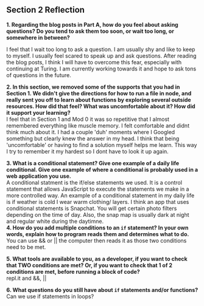 ## Section 2 Reflection

**1. Regarding the blog posts in Part A, how do you feel about asking questions? Do you tend to ask them too soon, or wait too long, or somewhere in between?**  

I feel that I wait too long to ask a question. I am usually shy and like to keep to myself. I usually feel scared to speak up and ask questions. After reading the blog posts, I think I will have to overcome this fear, especially with continuing at Turing. I am currently working towards it and hope to ask tons of questions in the future.

**2. In this section, we removed some of the supports that you had in Section 1. We didn't give the directions for how to run a file in node, and really sent you off to learn about functions by exploring several outside resources. How did that feel? What was uncomfortable about it? How did it support your learning?**  
I feel that in Section 1 and Mod 0 it was so repetitive that I almost remembered everything like muscle memory. I felt comfortable and didnt think much about it. I had a couple 'duh' moments where I Googled something but clearly knew the answer in my head. I think that being 'uncomfortable' or having to find a solution myself helps me learn. This way I try to remember it my hardest so I dont have to look it up again.

**3. What is a conditional statement? Give one example of a daily life conditional. Give one example of where a conditional is probably used in a web application you use.**  
A conditional statment is the if/else statements we used. It is a control statement that allows JavaScript to execute the statements we make in a more controlled way. An example of a conditional statement in my daily life is if weather is cold I wear warm clothing/ layers. I think an app that uses conditional statements is Snapchat. You will get certain photo filters depending on the time of day. Also, the snap map is usually dark at night and regular white during the daytimne.   
**4. How do you add multiple conditions to an `if` statement? In your own words, explain how to program reads them and determines what to do.**  
You can use && or || the computer then reads it as those two conditions need to be met.   

**5. What tools are available to you, as a developer, if you want to check that TWO conditions are met? Or, if you want to check that 1 of 2 conditions are met, before running a block of code?**  
repl.it and &&, ||

**6. What questions do you still have about `if` statements and/or functions?**  
Can we use if statements in loops? 
